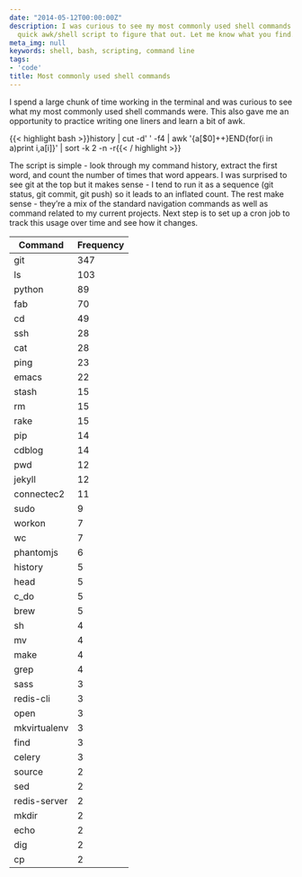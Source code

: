 ```yaml
---
date: "2014-05-12T00:00:00Z"
description: I was curious to see my most commonly used shell commands so wrote a
  quick awk/shell script to figure that out. Let me know what you find.
meta_img: null
keywords: shell, bash, scripting, command line
tags:
- 'code'
title: Most commonly used shell commands
---
```


I spend a large chunk of time working in the terminal and was curious to see what my most commonly used shell commands were. This also gave me an opportunity to practice writing one liners and learn a bit of awk.

{{< highlight bash >}}history | cut -d' ' -f4 | awk '{a[$0]++}END{for(i in a)print i,a[i]}' | sort -k 2 -n -r{{< / highlight >}}

The script is simple - look through my command history, extract the first word, and count the number of times that word appears. I was surprised to see git at the top but it makes sense - I tend to run it as a sequence (git status, git commit, git push) so it leads to an inflated count. The rest make sense - they’re a mix of the standard navigation commands as well as command related to my current projects. Next step is to set up a cron job to track this usage over time and see how it changes.

<table class="table"><thead><tr><th>Command</th><th>Frequency</th></tr></thead><tbody><tr><td>git</td><td>347</td></tr><tr><td>ls</td><td>103</td></tr><tr><td>python</td><td>89</td></tr><tr><td>fab</td><td>70</td></tr><tr><td>cd</td><td>49</td></tr><tr><td>ssh</td><td>28</td></tr><tr><td>cat</td><td>28</td></tr><tr><td>ping</td><td>23</td></tr><tr><td>emacs</td><td>22</td></tr><tr><td>stash</td><td>15</td></tr><tr><td>rm</td><td>15</td></tr><tr><td>rake</td><td>15</td></tr><tr><td>pip</td><td>14</td></tr><tr><td>cdblog</td><td>14</td></tr><tr><td>pwd</td><td>12</td></tr><tr><td>jekyll</td><td>12</td></tr><tr><td>connectec2</td><td>11</td></tr><tr><td>sudo</td><td>9</td></tr><tr><td>workon</td><td>7</td></tr><tr><td>wc</td><td>7</td></tr><tr><td>phantomjs</td><td>6</td></tr><tr><td>history</td><td>5</td></tr><tr><td>head</td><td>5</td></tr><tr><td>c_do</td><td>5</td></tr><tr><td>brew</td><td>5</td></tr><tr><td>sh</td><td>4</td></tr><tr><td>mv</td><td>4</td></tr><tr><td>make</td><td>4</td></tr><tr><td>grep</td><td>4</td></tr><tr><td>sass</td><td>3</td></tr><tr><td>redis-cli</td><td>3</td></tr><tr><td>open</td><td>3</td></tr><tr><td>mkvirtualenv</td><td>3</td></tr><tr><td>find</td><td>3</td></tr><tr><td>celery</td><td>3</td></tr><tr><td>source</td><td>2</td></tr><tr><td>sed</td><td>2</td></tr><tr><td>redis-server</td><td>2</td></tr><tr><td>mkdir</td><td>2</td></tr><tr><td>echo</td><td>2</td></tr><tr><td>dig</td><td>2</td></tr><tr><td>cp</td><td>2</td></tr></tbody></table>